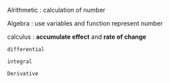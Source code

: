 Alrithmetic : calculation of number

Algebra : use variables and function represent  number

calculus : **accumulate effect** and **rate of change**

	differential
	
	integral
	
	Derivative

